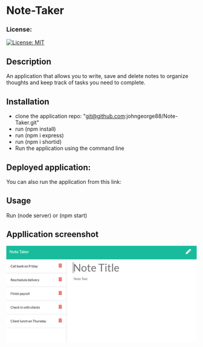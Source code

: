 # Note-Taker

### License:
  [![License: MIT](https://img.shields.io/badge/License-MIT-yellow.svg)](https://opensource.org/licenses/MIT)

## Description 
An application that allows you to write, save and delete notes to organize thoughts and keep track of tasks you need to complete.

## Installation
* clone the application repo: "git@github.com:johngeorge88/Note-Taker.git"
* run (npm install)
* run (npm i express)
* run (npm i shortid)
* Run the application using the command line

## Deployed application:
You can also run the application from this link: 

## Usage 
Run (node server) or (npm start)

## Appllication screenshot
<img src="./public/assets/images/demo-01.png" />
